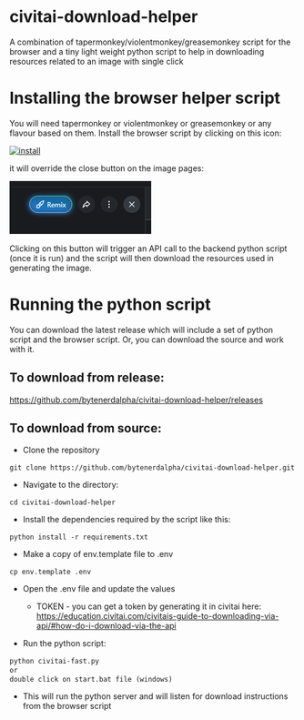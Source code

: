 # civitai-download-helper
A combination of tapermonkey/violentmonkey/greasemonkey script for the browser and a tiny light weight python script to help in downloading resources related to an image with single click

# Installing the browser helper script
You will need tapermonkey or violentmonkey or greasemonkey or any flavour based on them.
Install the browser script by clicking on this icon:

[![install](https://user-images.githubusercontent.com/118488816/202579095-03336ed4-80ae-4066-b764-3636772a4fb6.png)](https://raw.githubusercontent.com/bytenerdalpha/civitai-download-helper/main/civitai-monkey.js)

it will override the close button on the image pages:

![img.png](img.png)

Clicking on this button will trigger an API call to the backend python script (once it is run) and the script will then download the resources used in generating the image.

# Running the python script
You can download the latest release which will include a set of python script and the browser script. Or, you can 
download the source and work with it.

## To download from release: 
https://github.com/bytenerdalpha/civitai-download-helper/releases

## To download from source:
* Clone the repository
```shell
git clone https://github.com/bytenerdalpha/civitai-download-helper.git
```
* Navigate to the directory:
```shell
cd civitai-download-helper
```

* Install the dependencies required by the script like this:
```shell
python install -r requirements.txt
```

* Make a copy of env.template file to .env
```shell
cp env.template .env
```

* Open the .env file and update the values
  * TOKEN - you can get a token by generating it in civitai here: https://education.civitai.com/civitais-guide-to-downloading-via-api/#how-do-i-download-via-the-api

* Run the python script:
```shell
python civitai-fast.py
or
double click on start.bat file (windows)
```

* This will run the python server and will listen for download instructions from the browser script
